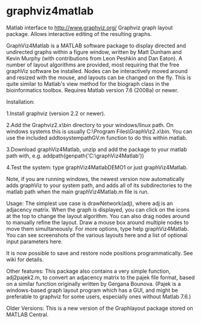 graphviz4matlab
===============

Matlab interface to 
<http://www.graphviz.org/>
Graphviz graph layout package. Allows interactive editing of the resulting graphs.

GraphViz4Matlab is a MATLAB software package to display directed and undirected graphs within a figure window, written by Matt Dunham and Kevin Murphy (with contributions from Leon Peshkin and Dan Eaton). A number of layout algorithms are provided, most requiring that the free graphViz software be installed. Nodes can be interactively moved around and resized with the mouse, and layouts can be changed on the fly. This is quite similar to Matlab's view method for the biograph class in the bioinformatics toolbox. Requires Matlab version 7.6 (2008a) or newer.

Installation:

1.Install graphviz (version 2.2 or newer).

2.Add the Graphviz2.x\bin directory to your windows/linux path. On windows systems this is usually C:\Program Files\GraphViz2.x\bin. You can use the included addtosystempathGV.m function to do this within matlab.

3.Download graphViz4Matlab, unzip and add the package to your matlab path with, e.g. addpath(genpath('C:\graphViz4Matlab'))

4.Test the system: type graphViz4MatlabDEMO1 or just graphViz4Matlab. 

Note, if you are running windows, the newest version now automatically adds graphViz to your system path, and adds all of its subdirectories to the matlab path when the main graphViz4Matlab.m file is run.

Usage: The simplest use case is drawNetwork(adj), where adj is an adjacency matrix. When the graph is displayed, you can click on the icons at the top to change the layout algorithm. You can also drag nodes around to manually refine the layout. Draw a mouse box around multiple nodes to move them simultaneously. For more options, type help graphViz4Matlab. You can see screenshots of the various layouts here and a list of optional input parameters here.

It is now possible to save and restore node positions programmatically. See wiki for details. 

Other features: This package also contains a very simple function, adj2pajek2.m, to convert an adjacency matrix to the pajek file format, based on a similar function originally written by Gergana Bounova. (Pajek is a windows-based graph layout program which has a GUI, and might be preferable to graphviz for some users, especially ones without Matlab 7.6.)

Older Versions: This is a new version of the Graphlayout package stored on MATLAB Central. 
